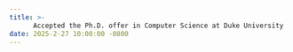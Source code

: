 ```yaml
---
title: >-
      Accepted the Ph.D. offer in Computer Science at Duke University
date: 2025-2-27 10:00:00 -0800
---
```


